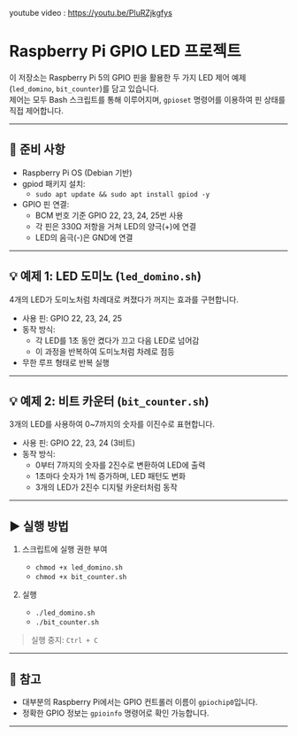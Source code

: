 youtube video :  https://youtu.be/PluRZjkgfys


# Raspberry Pi GPIO LED 프로젝트

이 저장소는 Raspberry Pi 5의 GPIO 핀을 활용한 두 가지 LED 제어 예제(`led_domino`, `bit_counter`)를 담고 있습니다.  
제어는 모두 Bash 스크립트를 통해 이루어지며, `gpioset` 명령어를 이용하여 핀 상태를 직접 제어합니다.

---

## 🔧 준비 사항

- Raspberry Pi OS (Debian 기반)
- gpiod 패키지 설치:
  - `sudo apt update && sudo apt install gpiod -y`
- GPIO 핀 연결:
  - BCM 번호 기준 GPIO 22, 23, 24, 25번 사용
  - 각 핀은 330Ω 저항을 거쳐 LED의 양극(+)에 연결
  - LED의 음극(-)은 GND에 연결

---

## 💡 예제 1: LED 도미노 (`led_domino.sh`)

4개의 LED가 도미노처럼 차례대로 켜졌다가 꺼지는 효과를 구현합니다.

- 사용 핀: GPIO 22, 23, 24, 25
- 동작 방식:
  - 각 LED를 1초 동안 켰다가 끄고 다음 LED로 넘어감
  - 이 과정을 반복하여 도미노처럼 차례로 점등
- 무한 루프 형태로 반복 실행

---

## 💡 예제 2: 비트 카운터 (`bit_counter.sh`)

3개의 LED를 사용하여 0~7까지의 숫자를 이진수로 표현합니다.

- 사용 핀: GPIO 22, 23, 24 (3비트)
- 동작 방식:
  - 0부터 7까지의 숫자를 2진수로 변환하여 LED에 출력
  - 1초마다 숫자가 1씩 증가하며, LED 패턴도 변화
  - 3개의 LED가 2진수 디지털 카운터처럼 동작

---

## ▶️ 실행 방법

1. 스크립트에 실행 권한 부여
   - `chmod +x led_domino.sh`
   - `chmod +x bit_counter.sh`

2. 실행
   - `./led_domino.sh`
   - `./bit_counter.sh`

> 실행 중지: `Ctrl + C`

---

## 📌 참고

- 대부분의 Raspberry Pi에서는 GPIO 컨트롤러 이름이 `gpiochip0`입니다.
- 정확한 GPIO 정보는 `gpioinfo` 명령어로 확인 가능합니다.

---
